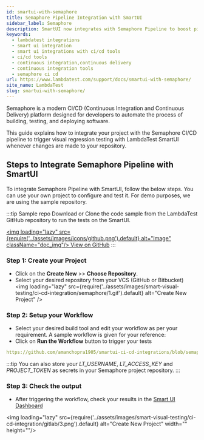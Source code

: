 ```yaml
---
id: smartui-with-semaphore
title: Semaphore Pipeline Integration with SmartUI
sidebar_label: Semaphore
description: SmartUI now integrates with Semaphore Pipeline to boost pipeline delivery. Perform automated cross browser testing with SmartUI to seamlessly providing 3000+ real browsers running through machines.
keywords:
  - lambdatest integrations
  - smart ui integration
  - smart ui integrations with ci/cd tools
  - ci/cd tools
  - continuous integration,continuous delivery
  - continuous integration tools
  - semaphore ci cd
url: https://www.lambdatest.com/support/docs/smartui-with-semaphore/
site_name: LambdaTest
slug: smartui-with-semaphore/
---
```


<script type="application/ld+json"
      dangerouslySetInnerHTML={{ __html: JSON.stringify({
       "@context": "https://schema.org",
        "@type": "BreadcrumbList",
        "itemListElement": [{
          "@type": "ListItem",
          "position": 1,
          "name": "LambdaTest",
          "item": "https://www.lambdatest.com"
        },{
          "@type": "ListItem",
          "position": 2,
          "name": "Support",
          "item": "https://www.lambdatest.com/support/docs/"
        },{
          "@type": "ListItem",
          "position": 3,
          "name": "Semaphore Integration",
          "item": "https://www.lambdatest.com/support/docs/smartui-with-semaphore/"
        }]
      })
    }}
></script>
Semaphore is a modern CI/CD (Continuous Integration and Continuous Delivery) platform designed for developers to automate the process of building, testing, and deploying software.

This guide explains how to integrate your project with the Semaphore CI/CD pipeline to trigger visual regression testing with LambdaTest SmartUI whenever changes are made to your repository.

## Steps to Integrate Semaphore Pipeline with SmartUI
To integrate Semaphore Pipeline with SmartUI, follow the below steps. You can use your own project to configure and test it. For demo purposes, we are using the sample repository.

:::tip Sample repo
Download or Clone the code sample from the LambdaTest GitHub repository to run the tests on the SmartUI.

<a href="https://github.com/amanchopra1905/smartui-ci-cd-integrations/tree/semaphore" target="_blank" className="github__anchor"><img loading="lazy" src={require('../assets/images/icons/github.png').default} alt="Image" className="doc_img"/> View on GitHub</a>
:::

### Step 1: Create your Project
- Click on the **Create New** >> **Choose Repository**.
- Select your desired repository from your VCS (GitHub or Bitbucket)
<img loading="lazy" src={require('../assets/images/smart-visual-testing/ci-cd-integration/semaphore/1.gif').default} alt="Create New Project" />

### Step 2: Setup your Workflow
- Select your desired build tool and edit your workflow as per your requirement. A sample workflow is given for your reference:
- Click on **Run the Workflow** button to trigger your tests
```yaml reference title="semaphore.yml"
https://github.com/amanchopra1905/smartui-ci-cd-integrations/blob/semaphore/.semaphore/semaphore.yml
```

:::tip
You can also store your *LT_USERNAME*, *LT_ACCESS_KEY* and *PROJECT_TOKEN* as secrets in your Semaphore project repository.
:::

### Step 3: Check the output

- After triggering the workflow, check your results in the [Smart UI Dashboard](https://smartui.lambdatest.com/projects)

<img loading="lazy" src={require('../assets/images/smart-visual-testing/ci-cd-integration/gitlab/3.png').default} alt="Create New Project" width="" height=""/>